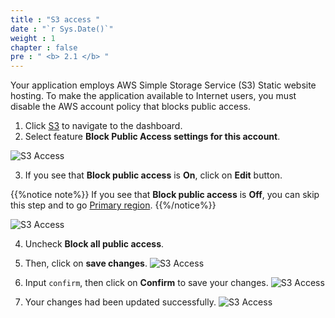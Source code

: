 ```yaml
---
title : "S3 access "
date : "`r Sys.Date()`"
weight : 1
chapter : false
pre : " <b> 2.1 </b> "
---
```


Your application employs AWS Simple Storage Service (S3) Static website hosting. To make the application available to Internet users, you must disable the AWS account policy that blocks public access.

1. Click [S3](https://s3.console.aws.amazon.com/s3/home) to navigate to the dashboard.
2. Select feature **Block Public Access settings for this account**.

![S3 Access](../../images/2.preparation/2.1.s3access/2.1.1s3access.png?width=90pc)

3. If you see that **Block public access** is **On**, click on **Edit** button.

{{%notice note%}}
If you see that **Block public access** is **Off**, you can skip this step and to go [Primary region](../../2.preparation/2.2.primaryregion/).
{{%/notice%}}

![S3 Access](../../images/2.preparation/2.1.s3access/2.1.2s3access.png?width=90pc)

4. Uncheck **Block all public access**.
5. Then, click on **save changes**.
![S3 Access](../../images/2.preparation/2.1.s3access/2.1.3s3access.png?width=90pc)

6. Input ```confirm```, then click on **Confirm** to save your changes.
![S3 Access](../../images/2.preparation/2.1.s3access/2.1.4s3access.png?width=90pc)

7. Your changes had been updated successfully.
![S3 Access](../../images/2.preparation/2.1.s3access/2.1.5s3access.png?width=90pc)